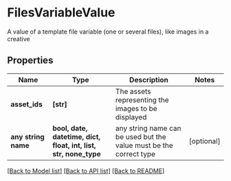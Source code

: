 # FilesVariableValue

A value of a template file variable (one or several files), like images in a creative

## Properties
Name | Type | Description | Notes
------------ | ------------- | ------------- | -------------
**asset_ids** | **[str]** | The assets representing the images to be displayed | 
**any string name** | **bool, date, datetime, dict, float, int, list, str, none_type** | any string name can be used but the value must be the correct type | [optional]

[[Back to Model list]](../README.md#documentation-for-models) [[Back to API list]](../README.md#documentation-for-api-endpoints) [[Back to README]](../README.md)


